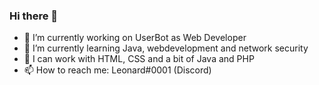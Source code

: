 ### Hi there 👋
- 🔭 I’m currently working on UserBot as Web Developer
- 🌱 I’m currently learning Java, webdevelopment and network security 
- 💬 I can work with HTML, CSS and a bit of Java and PHP
- 📫 How to reach me: Leonard#0001 (Discord)

<!--
**caneycode24/caneycode24** is a ✨ _special_ ✨ repository because its `README.md` (this file) appears on your GitHub profile.

Here are some ideas to get you started:

- 🔭 I’m currently working on ...
- 🌱 I’m currently learning ...
- 👯 I’m looking to collaborate on ...
- 🤔 I’m looking for help with ...
- 💬 Ask me about ...
- 📫 How to reach me: ...
- 😄 Pronouns: ...
- ⚡ Fun fact: ...
-->
